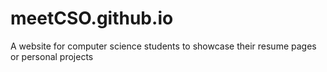 # meetCSO.github.io
A website for computer science students to showcase their resume pages or personal projects

